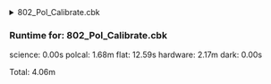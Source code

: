 <details><summary>802_Pol_Calibrate.cbk</summary><blockquote><pre><details><summary>802_FW.rcp</summary><blockquote><pre>prefilterrange 802
</pre></blockquote></details><details><summary>setupCal.rcp</summary><blockquote><pre>diffuser  in
cover out
occ		out
shut	out
calib	in
</pre></blockquote></details><details><summary>802_Pol_Calibrate.rcp</summary><blockquote><pre>calret	0
calpol	0
<details><summary>802_01wave_2beam_16sums_1rep_BOTH.rcp</summary><blockquote><pre>data	rcam	both	802.41	16
data	tcam	both	802.41	16
</pre></blockquote></details>calpol	45
<details><summary>802_01wave_2beam_16sums_1rep_BOTH.rcp</summary><blockquote><pre>data	rcam	both	802.41	16
data	tcam	both	802.41	16
</pre></blockquote></details>calpol	90
<details><summary>802_01wave_2beam_16sums_1rep_BOTH.rcp</summary><blockquote><pre>data	rcam	both	802.41	16
data	tcam	both	802.41	16
</pre></blockquote></details>calpol	135
<details><summary>802_01wave_2beam_16sums_1rep_BOTH.rcp</summary><blockquote><pre>data	rcam	both	802.41	16
data	tcam	both	802.41	16
</pre></blockquote></details>calret	45
calpol	0
<details><summary>802_01wave_2beam_16sums_1rep_BOTH.rcp</summary><blockquote><pre>data	rcam	both	802.41	16
data	tcam	both	802.41	16
</pre></blockquote></details>calpol	45
<details><summary>802_01wave_2beam_16sums_1rep_BOTH.rcp</summary><blockquote><pre>data	rcam	both	802.41	16
data	tcam	both	802.41	16
</pre></blockquote></details>calpol	90
<details><summary>802_01wave_2beam_16sums_1rep_BOTH.rcp</summary><blockquote><pre>data	rcam	both	802.41	16
data	tcam	both	802.41	16
</pre></blockquote></details>calpol	135
<details><summary>802_01wave_2beam_16sums_1rep_BOTH.rcp</summary><blockquote><pre>data	rcam	both	802.41	16
data	tcam	both	802.41	16
</pre></blockquote></details>calib	out
<details><summary>802_01wave_2beam_16sums_1rep_BOTH.rcp</summary><blockquote><pre>data	rcam	both	802.41	16
data	tcam	both	802.41	16
</pre></blockquote></details></pre></blockquote></details></pre></blockquote></details><h3>Runtime for: 802_Pol_Calibrate.cbk    </h3>

  science: 0.00s  polcal: 1.68m  flat: 12.59s  hardware: 2.17m  dark: 0.00s

  Total: 4.06m